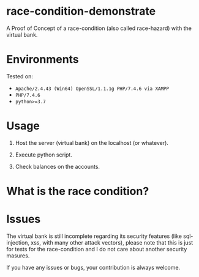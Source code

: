 # race-condition-demonstrate
A Proof of Concept of a race-condition (also called race-hazard) with the virtual bank.

# Environments

Tested on:

- `Apache/2.4.43 (Win64) OpenSSL/1.1.1g PHP/7.4.6 via XAMPP`
- `PHP/7.4.6`
- `python>=3.7`

# Usage

1. Host the server (virtual bank) on the localhost (or whatever).

2. Execute python script.

3. Check balances on the accounts.

# What is the race condition?

# Issues

The virtual bank is still incomplete regarding its security features (like sql-injection, xss, with many other attack vectors), please note that this is just for tests for the race-condition and I do not care about another security masures.  

If you have any issues or bugs, your contribution is always welcome.
